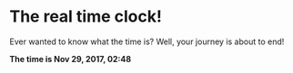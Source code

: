 # The real time clock!

Ever wanted to know what the time is? Well, your journey is about to end!

**The time is Nov 29, 2017, 02:48**